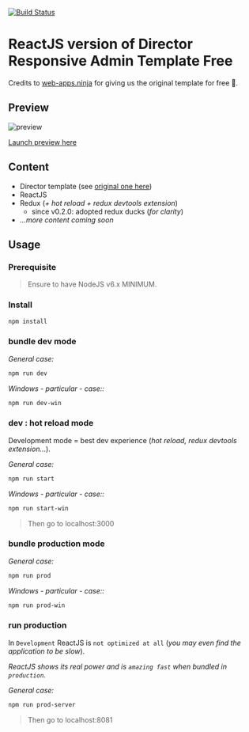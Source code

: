 [![Build Status](https://travis-ci.org/MacKentoch/react-director-admin-template.svg?branch=master)](https://travis-ci.org/MacKentoch/react-director-admin-template)

ReactJS version of Director Responsive Admin Template Free
==========

Credits to [web-apps.ninja](http://web-apps.ninja/director-free-responsive-admin-template/) for giving us the original template for free :clap:.

## Preview
![preview](https://raw.githubusercontent.com/MacKentoch/react-director-admin-template/master/preview/preview.png)

[Launch preview here](https://mackentoch.github.io/react-director-admin-template)

## Content

- Director template (see [original one here]((http://web-apps.ninja/director-free-responsive-admin-template/)))
- ReactJS
- Redux (*+ hot reload + redux devtools extension*)
  - since v0.2.0: adopted redux ducks (*for clarity*)
- *...more content coming soon*

## Usage

### Prerequisite

> Ensure to have NodeJS v6.x MINIMUM.

### Install
```bash
npm install
```

### bundle dev mode

*General case:*
```bash
npm run dev
```

*Windows - particular - case::*
```bash
npm run dev-win
```

### dev : hot reload mode

Development mode = best dev experience (*hot reload, redux devtools extension...*).

*General case:*
```bash
npm run start
```

*Windows - particular - case::*
```bash
npm run start-win
```
> Then go to localhost:3000

### bundle production mode

*General case:*
```bash
npm run prod
```
*Windows - particular - case::*
```bash
npm run prod-win
```

### run production

In `Development` ReactJS is `not optimized at all` (*you may even find the application to be slow*).

*ReactJS shows its real power and is `amazing fast` when bundled in `production`.*

*General case:*
```bash
npm run prod-server
```
> Then go to localhost:8081
